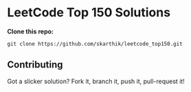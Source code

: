 <h1>LeetCode Top 150 Solutions</h2>
<strong>Clone this repo:</strong>
<pre><code>git clone https://github.com/skarthik/leetcode_top150.git</code></pre>

<h2>Contributing</h2>
<p>Got a slicker solution? Fork it, branch it, push it, pull-request it!</p>

